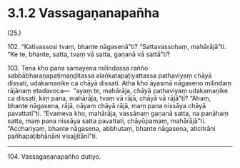 

# 3.1.2 Vassagaṇanapañha




(25.)

102\. “Kativassosi tvaṃ, bhante nāgasenā”ti? “Sattavassohaṃ, mahārājā”ti. “Ke te, bhante, satta, tvaṃ vā satta, gaṇanā vā sattā”ti?

103\. Tena kho pana samayena milindassa rañño sabbābharaṇapaṭimaṇḍitassa alaṅkatapaṭiyattassa pathaviyaṃ chāyā dissati, udakamaṇike ca chāyā dissati. Atha kho āyasmā nāgaseno milindaṃ rājānaṃ etadavoca—  “ayaṃ te, mahārāja, chāyā pathaviyaṃ udakamaṇike ca dissati, kiṃ pana, mahārāja, tvaṃ vā rājā, chāyā vā rājā”ti? “Ahaṃ, bhante nāgasena, rājā, nāyaṃ chāyā rājā, maṃ pana nissāya chāyā pavattatī”ti. “Evameva kho, mahārāja, vassānaṃ gaṇanā satta, na panāhaṃ satta, maṃ pana nissāya satta pavattati, chāyūpamaṃ, mahārājā”ti. “Acchariyaṃ, bhante nāgasena, abbhutaṃ, bhante nāgasena, aticitrāni pañhapaṭibhānāni visajjitānī”ti.

---

104\. Vassagaṇanapañho dutiyo.





